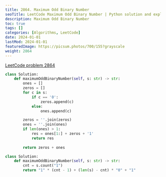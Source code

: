 ```yaml
---
title: 2864. Maximum Odd Binary Number
seoTitle: LeetCode Maximum Odd Binary Number | Python solution and explanation
description: Maximum Odd Binary Number
toc: true
tags: []
categories: [Algorithms, LeetCode]
date: 2024-01-01
lastMod: 2024-01-01
featuredImage: https://picsum.photos/700/155?grayscale
weight: 2864
---
```


[LeetCode problem 2864](https://leetcode.com/problems/maximum-odd-binary-number/)

```python
class Solution:
    def maximumOddBinaryNumber(self, s: str) -> str:
        ones = []
        zeros = []
        for c in s:
            if c == '0':
                zeros.append(c)
            else:
                ones.append(c)

        zeros = ''.join(zeros)
        ones = ''.join(ones)
        if len(ones) > 1:
            res = ones[1:] + zeros + '1'
            return res
        
        return zeros + ones
```

```python
class Solution:
    def maximumOddBinaryNumber(self, s: str) -> str:
        cnt = s.count("1")
        return "1" * (cnt - 1) + (len(s) - cnt) * "0" + "1"
```
